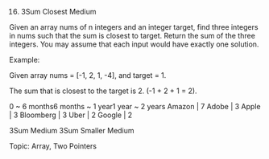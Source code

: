 16. 3Sum Closest
Medium

Given an array nums of n integers and an integer target, find three integers in nums such that the sum is closest to target. Return the sum of the three integers. You may assume that each input would have exactly one solution.

Example:

Given array nums = [-1, 2, 1, -4], and target = 1.

The sum that is closest to the target is 2. (-1 + 2 + 1 = 2).

0 ~ 6 months6 months ~ 1 year1 year ~ 2 years
Amazon | 7 Adobe | 3 Apple | 3 Bloomberg | 3 Uber | 2 Google | 2

3Sum Medium
3Sum Smaller Medium

Topic: Array, Two Pointers
